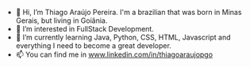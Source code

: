 - 👋 Hi, I’m Thiago Araújo Pereira. I'm a brazilian that was born in Minas Gerais, but living in Goiânia.
- 👀 I’m interested in FullStack Development.
- 🌱 I’m currently learning Java, Python, CSS, HTML, Javascript and everything I need to become a great developer.
- 📫 You can find me in www.linkedin.com/in/thiagoaraujopgo
<!---
thiago-a-pereira/thiago-a-pereira is a ✨ special ✨ repository because its `README.md` (this file) appears on your GitHub profile.
You can click the Preview link to take a look at your changes.
--->
